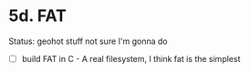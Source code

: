 # 5d. FAT

Status: geohot stuff not sure I'm gonna do

- [ ]  build FAT in C - A real filesystem, I think fat is the simplest